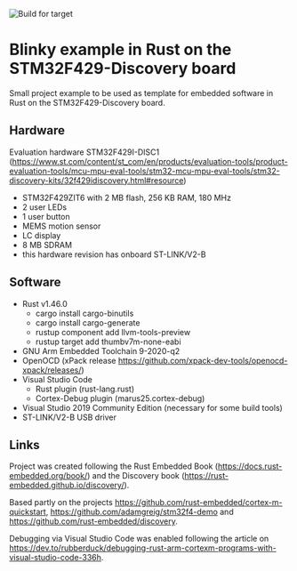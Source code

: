 ![Build for target](https://github.com/aholzbaur/rust-stm32f4-disco-blinky/workflows/Build%20for%20target/badge.svg)

# Blinky example in Rust on the STM32F429-Discovery board

Small project example to be used as template for embedded software in Rust on the STM32F429-Discovery board.

## Hardware

Evaluation hardware STM32F429I-DISC1 (https://www.st.com/content/st_com/en/products/evaluation-tools/product-evaluation-tools/mcu-mpu-eval-tools/stm32-mcu-mpu-eval-tools/stm32-discovery-kits/32f429idiscovery.html#resource)
 - STM32F429ZIT6 with 2 MB flash, 256 KB RAM, 180 MHz
 - 2 user LEDs
 - 1 user button
 - MEMS motion sensor
 - LC display
 - 8 MB SDRAM
 - this hardware revision has onboard ST-LINK/V2-B

## Software

- Rust v1.46.0
  - cargo install cargo-binutils
  - cargo install cargo-generate
  - rustup component add llvm-tools-preview
  - rustup target add thumbv7m-none-eabi
- GNU Arm Embedded Toolchain 9-2020-q2
- OpenOCD (xPack release https://github.com/xpack-dev-tools/openocd-xpack/releases/)
- Visual Studio Code
  - Rust plugin (rust-lang.rust)
  - Cortex-Debug plugin (marus25.cortex-debug)
- Visual Studio 2019 Community Edition (necessary for some build tools)
- ST-LINK/V2-B USB driver

## Links

Project was created following the Rust Embedded Book (https://docs.rust-embedded.org/book/) and the Discovery book (https://rust-embedded.github.io/discovery/).

Based partly on the projects https://github.com/rust-embedded/cortex-m-quickstart, https://github.com/adamgreig/stm32f4-demo and https://github.com/rust-embedded/discovery.

Debugging via Visual Studio Code was enabled following the article on https://dev.to/rubberduck/debugging-rust-arm-cortexm-programs-with-visual-studio-code-336h.
